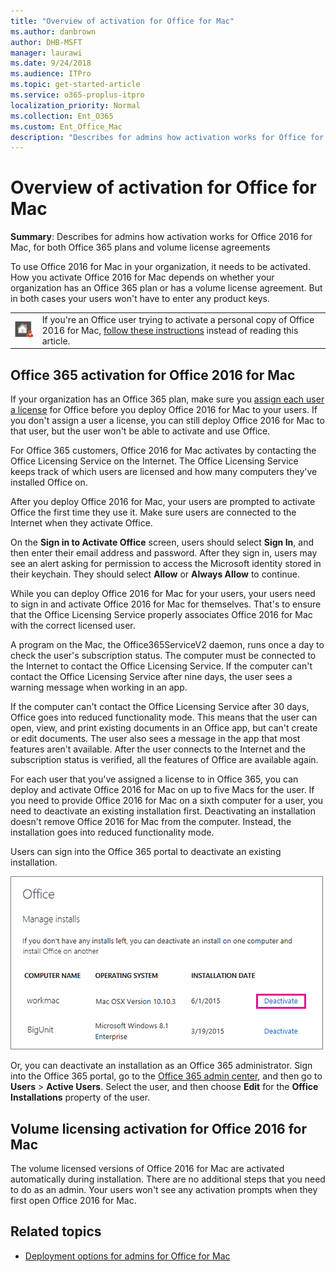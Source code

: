 ```yaml
---
title: "Overview of activation for Office for Mac"
ms.author: danbrown
author: DHB-MSFT
manager: laurawi
ms.date: 9/24/2018
ms.audience: ITPro
ms.topic: get-started-article
ms.service: o365-proplus-itpro
localization_priority: Normal
ms.collection: Ent_O365
ms.custom: Ent_Office_Mac
description: "Describes for admins how activation works for Office for Mac, for both Office 365 plans and volume license agreements"
---
```


# Overview of activation for Office for Mac

 **Summary**: Describes for admins how activation works for Office 2016 for Mac, for both Office 365 plans and volume license agreements
  
To use Office 2016 for Mac in your organization, it needs to be activated. How you activate Office 2016 for Mac depends on whether your organization has an Office 365 plan or has a volume license agreement. But in both cases your users won't have to enter any product keys.
  
|||
|:-----|:-----|
|![Are you a user?](../images/Iconforuser.jpg)           <br/> |If you're an Office user trying to activate a personal copy of Office 2016 for Mac, [follow these instructions](https://support.office.com/article/7f6646b1-bb14-422a-9ad4-a53410fcefb2) instead of reading this article.  <br/> |
   
## Office 365 activation for Office 2016 for Mac

If your organization has an Office 365 plan, make sure you [assign each user a license](https://support.office.com/article/997596b5-4173-4627-b915-36abac6786dc) for Office before you deploy Office 2016 for Mac to your users. If you don't assign a user a license, you can still deploy Office 2016 for Mac to that user, but the user won't be able to activate and use Office. 
  
For Office 365 customers, Office 2016 for Mac activates by contacting the Office Licensing Service on the Internet. The Office Licensing Service keeps track of which users are licensed and how many computers they've installed Office on.
  
After you deploy Office 2016 for Mac, your users are prompted to activate Office the first time they use it. Make sure users are connected to the Internet when they activate Office.
  
On the **Sign in to Activate Office** screen, users should select **Sign In**, and then enter their email address and password. After they sign in, users may see an alert asking for permission to access the Microsoft identity stored in their keychain. They should select **Allow** or **Always Allow** to continue. 
  
While you can deploy Office 2016 for Mac for your users, your users need to sign in and activate Office 2016 for Mac for themselves. That's to ensure that the Office Licensing Service properly associates Office 2016 for Mac with the correct licensed user.
  
A program on the Mac, the Office365ServiceV2 daemon, runs once a day to check the user's subscription status. The computer must be connected to the Internet to contact the Office Licensing Service. If the computer can't contact the Office Licensing Service after nine days, the user sees a warning message when working in an app.
  
If the computer can't contact the Office Licensing Service after 30 days, Office goes into reduced functionality mode. This means that the user can open, view, and print existing documents in an Office app, but can't create or edit documents. The user also sees a message in the app that most features aren't available. After the user connects to the Internet and the subscription status is verified, all the features of Office are available again.
  
For each user that you've assigned a license to in Office 365, you can deploy and activate Office 2016 for Mac on up to five Macs for the user. If you need to provide Office 2016 for Mac on a sixth computer for a user, you need to deactivate an existing installation first. Deactivating an installation doesn't remove Office 2016 for Mac from the computer. Instead, the installation goes into reduced functionality mode.
  
Users can sign into the Office 365 portal to deactivate an existing installation. 
  
![Choose Deactivate next to the installation you don't need](../images/b14656cb-74c8-4299-91fe-05dfc0f26561.png)
  
Or, you can deactivate an installation as an Office 365 administrator. Sign into the Office 365 portal, go to the [Office 365 admin center](https://support.office.com/Article/58537702-d421-4d02-8141-e128e3703547), and then go to **Users** > **Active Users**. Select the user, and then choose **Edit** for the **Office Installations** property of the user. 
  
## Volume licensing activation for Office 2016 for Mac

The volume licensed versions of Office 2016 for Mac are activated automatically during installation. There are no additional steps that you need to do as an admin. Your users won't see any activation prompts when they first open Office 2016 for Mac.
  
## Related topics
  
- [Deployment options for admins for Office for Mac](deployment-options-for-office-for-mac.md)

